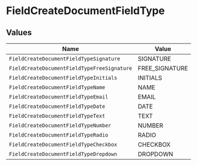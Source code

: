 # FieldCreateDocumentFieldType


## Values

| Name                                        | Value                                       |
| ------------------------------------------- | ------------------------------------------- |
| `FieldCreateDocumentFieldTypeSignature`     | SIGNATURE                                   |
| `FieldCreateDocumentFieldTypeFreeSignature` | FREE_SIGNATURE                              |
| `FieldCreateDocumentFieldTypeInitials`      | INITIALS                                    |
| `FieldCreateDocumentFieldTypeName`          | NAME                                        |
| `FieldCreateDocumentFieldTypeEmail`         | EMAIL                                       |
| `FieldCreateDocumentFieldTypeDate`          | DATE                                        |
| `FieldCreateDocumentFieldTypeText`          | TEXT                                        |
| `FieldCreateDocumentFieldTypeNumber`        | NUMBER                                      |
| `FieldCreateDocumentFieldTypeRadio`         | RADIO                                       |
| `FieldCreateDocumentFieldTypeCheckbox`      | CHECKBOX                                    |
| `FieldCreateDocumentFieldTypeDropdown`      | DROPDOWN                                    |